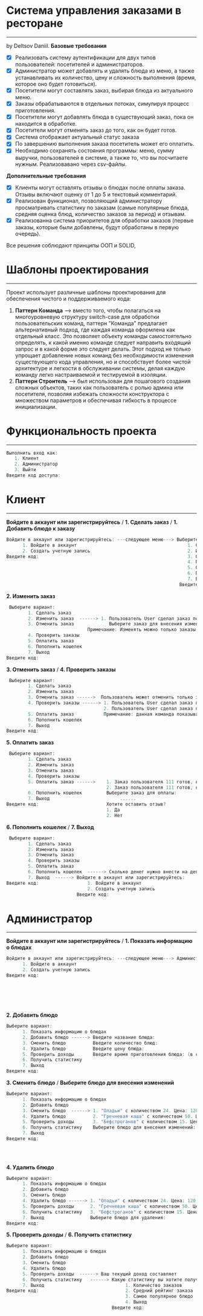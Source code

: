 # Система управления заказами в ресторане
----------------------------------------------------------
by Deltsov Daniil.
**Базовые требования**
- [x] Реализовать систему аутентификации для двух типов пользователей: посетителей и администраторов.
- [x] Администратор может добавлять и удалять блюда из меню, а также устанавливать их количество, цену и сложность выполнения (время, которое оно будет готовиться).
- [x] Посетители могут составлять заказ, выбирая блюда из актуального меню.
- [x] Заказы обрабатываются в отдельных потоках, симулируя процесс приготовления.
- [x] Посетители могут добавлять блюда в существующий заказ, пока он находится в обработке.
- [x] Посетители могут отменять заказ до того, как он будет готов.
- [x] Система отображает актуальный статус заказа
- [x] По завершению выполнения заказа посетитель может его оплатить.
- [x] Необходимо сохранять состояния программы: меню, сумму выручки, пользователей в системе, а также то, что вы посчитаете нужным. Реализовавано через csv-файлы.
      
**Дополнительные требования**
- [x] Клиенты могут оставлять отзывы о блюдах после оплаты заказа. Отзывы включают оценку от 1 до 5 и текстовый комментарий.
- [x] Реализован функционал, позволяющий администратору просматривать статистику по заказам (самые популярные блюда, средняя оценка блюд, количество заказов за период) и отзывам.
- [x] Реализованна система приоритетов для обработки заказов (первые заказы, которые были добавлены, будут обработаны в первую очередь).
      
Все решения соблюдают принципы ООП и SOLID,

# Шаблоны проектирования
----------------------------------------------------------
Проект использует различные шаблоны проектирования для обеспечения чистого и поддерживаемого кода:
1) **Паттерн Команда** --> вместо того, чтобы полагаться на многоуровневую структуру switch-case для обработки пользовательских команд, паттерн "Команда" предлагает альтернативный подход, где каждая команда оформлена как отдельный класс. Это позволяет объекту команды самостоятельно определять, к какой именно команде следует направить входящий запрос и в какой форме это следует делать. Этот подход не только упрощает добавление новых команд без необходимости изменения существующего кода управления, но и способствует более чистой архитектуре и легкости в обслуживании системы, делая каждую команду легко настраиваемой и тестируемой в изоляции.
2) **Паттерн Строитель** --> был использован для пошагового создания сложных объектов, таких как пользователь с ролью админа или посетителя, позволяя избежать сложности конструктора с множеством параметров и обеспечивая гибкость в процессе инициализации.


# Функциональность проекта
----------------------------------------------------------
```Kotlin
Выполнить вход как:
   1. Клиент
   2. Администратор
   3. Выйти
Введите код доступа:
```
# Клиент
----------------------------------------------------------
**Войдите в аккаунт или зарегистрируйтесь** / **1. Сделать заказ** / **1. Добавить блюдо к заказу**
```Kotlin
Войдите в аккаунт или зарегистрируйтесь: ---следующее меню---> Выберите вариант: 
      1. Войдите в аккаунт                                         1. Сделать заказ ------> Сделайте ваш заказ:
      2. Создать учетную запись                                    2. Изменить заказ            1. Добавить блюдо к заказу ------> 1. "Оладьи" с количеством 24. Цена: 120
Введите код:                                                       3. Отменить заказ            2. Оформить заказ                  2. "Гречневая каша" с количеством 50. Цена: 200
                                                                   4. Проверить заказы          3. Выход                           3. "Бефстроганов" с количеством 15. Цена: 550
                                                                   5. Оплатить заказ        Введите код:                           ...
                                                                   6. Пополнить кошелек
                                                                   7. Выход
                                                                Введите код:
```
**2. Изменить заказ**
```Kotlin
 Выберите вариант: 
        1. Сделать заказ  
        2. Изменить заказ  ------> 1. Пользователь User сделал заказ по цене «550 рублей», заказ имеет статус: В процессе... 
        3. Отменить заказ             Выберите заказ для внесения изменений:
                              Примечание: Изменять можно только заказы со статусом «В процессе...», готовые заказы изменить уже нельзя
        4. Проверить заказы         
        5. Оплатить заказ       
        6. Пополнить кошелек
        7. Выход
Введите код:
```
**3. Отменить заказ** / **4. Проверить заказы**
```Kotlin
 Выберите вариант: 
        1. Сделать заказ  
        2. Изменить заказ
        3. Отменить заказ ------>  Пользователь может отменить только заказы со статусом «В процессе...», готовые заказы отменить уже нельзя
        4. Проверить заказы ------> 1. Пользователь User сделал заказ по цене «120 рублей», заказ имеет статус: Finished
                                    2. Пользователь User сделал заказ по цене «550 рублей», заказ имеет статус: В процессе... 
        5. Оплатить заказ           Примечание: данная команда показывает заказы и их статус 
        6. Пополнить кошелек
        7. Выход
Введите код:
```
**5. Оплатить заказ**
```Kotlin
 Выберите вариант: 
        1. Сделать заказ  
        2. Изменить заказ  
        3. Отменить заказ           
        4. Проверить заказы         
        5. Оплатить заказ ------>    1. Заказ пользователя 111 готов, к оплате «120 рублей»
                                     2. Заказ пользователя 111 готов, к оплате «550 рублей»    
        6. Пополнить кошелек         Выберите заказ для оплаты:
        7. Выход                          ......
Введите код:                         Хотите оставить отзыв?
                                     1. Да
                                     2. Нет
```
**6. Пополнить кошелек** / **7. Выход**
```Kotlin
 Выберите вариант: 
        1. Сделать заказ  
        2. Изменить заказ 
        3. Отменить заказ        
        4. Проверить заказы         
        5. Оплатить заказ       
        6. Пополнить кошелек  ------> Сколько денег нужно внести на депозит?
        7. Выход  ------> Войдите в аккаунт или зарегистрируйтесь:
Введите код:                  1. Войдите в аккаунт
                              2. Создать учетную запись
                          Введите код:  
```
# Администратор
----------------------------------------------------------
**Войдите в аккаунт или зарегистрируйтесь** / **1. Показать информацию о блюдах** 
```Kotlin
Войдите в аккаунт или зарегистрируйтесь: ---следующее меню---> Администратор. Выберите вариант: 
      1. Войдите в аккаунт                                                     1. Показать информацию о блюдах------> 1. "Оладьи" с количеством 24. Цена: 120
      2. Создать учетную запись                                                2. Добавить блюдо                      2. "Гречневая каша" с количеством 50. Цена: 200
Введите код:                                                                   3. Сменить блюдо                       3. "Бефстроганов" с количеством 15. Цена: 550
                                                                               4. Удалить блюдо               
                                                                               5. Проверить доходы        
                                                                               6. Получить статистику
                                                                               7. Выход
                                                                            Введите код:
```
 **2. Добавить блюдо** 
```Kotlin
Выберите вариант: 
      1. Показать информацию о блюдах
      2. Добавить блюдо ------> Введите название блюда:                 
      3. Сменить блюдо          Введите количество блюд:                    
      4. Удалить блюдо          Введите цену блюда:   
      5. Проверить доходы       Введите время приготовления блюда: (в секундах)
      6. Получить статистику
      7. Выход
Введите код:
```
**3. Сменить блюдо** / **Выберите блюдо для внесения изменений**
```Kotlin
Выберите вариант: 
      1. Показать информацию о блюдах
      2. Добавить блюдо  
      3. Сменить блюдо  ------> 1. "Оладьи" с количеством 24. Цена: 120
      4. Удалить блюдо          2. "Гречневая каша" с количеством 50. Цена: 200
      5. Проверить доходы       3. "Бефстроганов" с количеством 15. Цена: 550
      6. Получить статистику    Выберите блюдо для внесения изменений: .... -------> Какую часть вы хотите изменить?
      7. Выход                                                                         1. Изменить сумму ----> Введите новую сумму:
Введите код:                                                                           2. Изменить цену ----> Введите новую цену:
                                                                                       3. Изменить время приготовления ----> Введите новую сложность (в секундах)::
                                                                                       4. Выход
                                                                                     Введите код: 
```
**4. Удалить блюдо**
```Kotlin
Выберите вариант: 
      1. Показать информацию о блюдах
      2. Добавить блюдо
      3. Сменить блюдо                     
      4. Удалить блюдо ------> 1. "Оладьи" с количеством 24. Цена: 120
      5. Проверить доходы      2. "Гречневая каша" с количеством 50. Цена: 200
      6. Получить статистику   3. "Бефстроганов" с количеством 15. Цена: 550
      7. Выход                 Выберите блюдо для удаления:
Введите код:
```
**5. Проверить доходы** / **6. Получить статистику**
```Kotlin
Выберите вариант: 
      1. Показать информацию о блюдах
      2. Добавить блюдо
      3. Сменить блюдо                     
      4. Удалить блюдо  
      5. Проверить доходы  ------> Ваш текущий доход составляет 
      6. Получить статистику   ------> Какую статистику вы хотите получить?
      7. Выход                              1. Количество заказов
Введите код:                                2. Средний рейтинг заказа
                                            3. Самое популярное блюдо
                                            4. Выход
                                       Введите код: 
```
